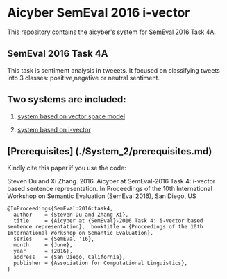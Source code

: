 # Aicyber SemEval 2016 i-vector

This repository contains the aicyber's system for [SemEval 2016](http://alt.qcri.org/semeval2016/) Task [4A](http://alt.qcri.org/semeval2016/task4/).

## SemEval 2016 Task 4A

This task is sentiment analysis in tweeets. It focused on classifying tweets into 3 classes: positive,negative or neutral sentiment.

## Two systems are included:

1. [system based on vector space model](./System_1)

2. [system based on i-vector](./System_2)

## [Prerequisites] (./System_2/prerequisites.md)


Kindly cite this paper if you use the code:

Steven Du and Xi Zhang. 2016. Aicyber at SemEval-2016 Task 4:  i-vector based sentence representation.
In Proceedings of the 10th International Workshop on Semantic Evaluation (SemEval 2016), San Diego, US


```
@InProceedings{SemEval:2016:task4,
  author    = {Steven Du and Zhang Xi},
  title     = {Aicyber at {SemEval}-2016 Task 4: i-vector based sentence representation},  booktitle = {Proceedings of the 10th International Workshop on Semantic Evaluation},
  series    = {SemEval '16},
  month     = {June},
  year      = {2016},
  address   = {San Diego, California},
  publisher = {Association for Computational Linguistics},
}
```
